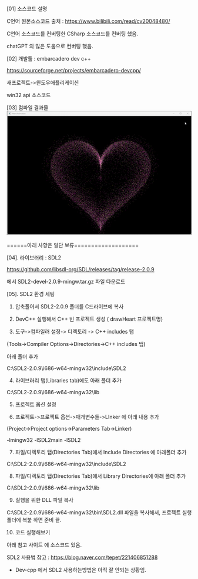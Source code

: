 [01] 소스코드 설명

C언어 원본소스코드 출처 : https://www.bilibili.com/read/cv20048480/

C언어 소스코드를 컨버팅한 CSharp 소스코드를 컨버팅 했음.

chatGPT 의 많은 도움으로 컨버팅 했음.


[02] 개발툴 : embarcadero dev c++

https://sourceforge.net/projects/embarcadero-devcpp/

새프로젝트->윈도우애플리케이션

win32 api 소스코드 

[03] 컴파일 결과물
<img src='https://github.com/zhuyun-lixun/drawHeart/blob/main/DevCpp/2024-06-18_dev-cpp_sc.gif' />












======아래 사항은 일단 보류===================

[04]. 라이브러리 : SDL2 

https://github.com/libsdl-org/SDL/releases/tag/release-2.0.9

에서 SDL2-devel-2.0.9-mingw.tar.gz 파일 다운로드

[05]. SDL2 환경 세팅

1. 압축풀어서 SDL2-2.0.9 폴더를 C드라이브에 복사
   
2. DevC++ 실행해서 C++ 빈 프로젝트 생성 ( drawHeart 프로젝트명)

3. 도구->컴파일러 설정-> 디렉토리 -> C++ includes 탭

(Tools->Compiler Options->Directories->C++ includes 탭)

아래 폴더 추가

C:\SDL2-2.0.9\i686-w64-mingw32\include\SDL2

4. 라이브러리 탭(Libraries tab)에도 아래 폴더 추가

C:\SDL2-2.0.9\i686-w64-mingw32\lib

5. 프로젝트 옵션 설정

6. 프로젝트->프로젝트 옵션->매개변수들->LInker 에 아래 내용 추가

(Project->Project options->Parameters Tab->Linker)

-lmingw32 -lSDL2main -lSDL2

7. 파일/디렉토리 탭(Directories Tab)에서 Include Directories 에 아래폴더 추가

C:\SDL2-2.0.9\i686-w64-mingw32\include\SDL2

8. 파일/디렉토리 탭(Directories Tab)에서 Library Directories에 아래 폴더 추가

C:\SDL2-2.0.9\i686-w64-mingw32\lib

9. 실행을 위한 DLL 파일 복사

C:\SDL2-2.0.9\i686-w64-mingw32\bin\SDL2.dll 파일을 복사해서, 프로젝트 실행폴더에 복붙 하면 준비 끝.

10. 코드 실행해보기

아래 참고 사이트 에 소스코드 있음.

SDL2 사용법 참고 : https://blog.naver.com/tepet/221406851288

* Dev-cpp 에서 SDL2 사용하는방법은 아직 잘 안되는 상황임.

